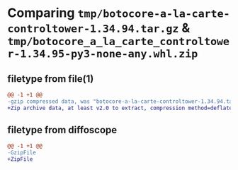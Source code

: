 # Comparing `tmp/botocore-a-la-carte-controltower-1.34.94.tar.gz` & `tmp/botocore_a_la_carte_controltower-1.34.95-py3-none-any.whl.zip`

## filetype from file(1)

```diff
@@ -1 +1 @@
-gzip compressed data, was "botocore-a-la-carte-controltower-1.34.94.tar", last modified: Tue Apr 30 01:01:24 2024, max compression
+Zip archive data, at least v2.0 to extract, compression method=deflate
```

## filetype from diffoscope

```diff
@@ -1 +1 @@
-GzipFile
+ZipFile
```

